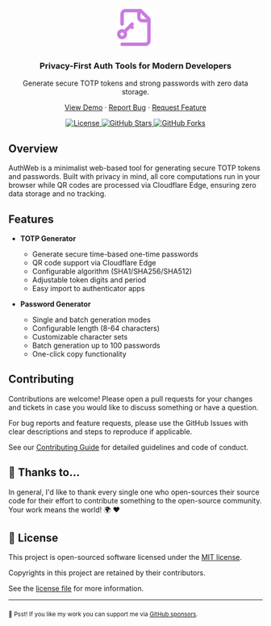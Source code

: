 <p align="center">
  <img src="./public/favicon.svg" width="80" height="80" alt="AuthWeb logo">
</p>

<h3 align="center">Privacy-First Auth Tools for Modern Developers</h3>

<p align="center">
  Generate secure TOTP tokens and strong passwords with zero data storage.
</p>

<p align="center">
  <a href="https://auth.web.id">View Demo</a>
  ·
  <a href="https://github.com/riipandi/authweb/issues">Report Bug</a>
  ·
  <a href="https://github.com/riipandi/authweb/issues">Request Feature</a>
</p>

<p align="center">
  <a href="https://github.com/riipandi/authweb/blob/main/LICENSE">
    <img src="https://img.shields.io/github/license/riipandi/authweb?style=flat-square" alt="License">
  </a>
  <a href="https://github.com/riipandi/authweb/stargazers">
    <img src="https://img.shields.io/github/stars/riipandi/authweb?style=flat-square" alt="GitHub Stars">
  </a>
  <a href="https://github.com/riipandi/authweb/network/members">
    <img src="https://img.shields.io/github/forks/riipandi/authweb?style=flat-square" alt="GitHub Forks">
  </a>
</p>

## Overview

AuthWeb is a minimalist web-based tool for generating secure TOTP tokens and passwords. Built with privacy in mind, all core computations run in your browser while QR codes are processed via Cloudflare Edge, ensuring zero data storage and no tracking.

## Features

- **TOTP Generator**
  - Generate secure time-based one-time passwords
  - QR code support via Cloudflare Edge
  - Configurable algorithm (SHA1/SHA256/SHA512)
  - Adjustable token digits and period
  - Easy import to authenticator apps

- **Password Generator**
  - Single and batch generation modes
  - Configurable length (8-64 characters)
  - Customizable character sets
  - Batch generation up to 100 passwords
  - One-click copy functionality

## Contributing

Contributions are welcome! Please open a pull requests for your changes and tickets in case you would like to discuss something or have a question.

For bug reports and feature requests, please use the GitHub Issues with clear descriptions and steps to reproduce if applicable.

See our [Contributing Guide](./CONTRIBUTING.md) for detailed guidelines and code of conduct.

## 🙏 Thanks to...

In general, I'd like to thank every single one who open-sources their source code for their
effort to contribute something to the open-source community. Your work means the world! 🌍 ❤️

## 📝 License

This project is open-sourced software licensed under the [MIT license](./LICENSE).

Copyrights in this project are retained by their contributors.

See the [license file](./LICENSE) for more information.

---

<sub>🤫 Psst! If you like my work you can support me via [GitHub sponsors](https://github.com/sponsors/riipandi).</sub>

